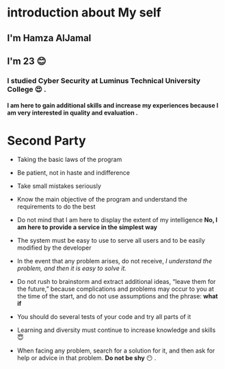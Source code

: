 # introduction about My self
## I'm Hamza AlJamal
## I'm 23 :blush:
### I studied Cyber Security at Luminus Technical University College :heart_eyes: .
#### I am here to gain additional skills and increase my experiences because I am very interested in quality and evaluation .


# Second Party
- Taking the basic laws of the program

- Be patient, not in haste and indifference
- Take small mistakes seriously
- Know the main objective of the program and understand the requirements to do the best
- Do not mind that I am here to display the extent of my intelligence **No, I am here to provide a service in the simplest way**
- The system must be easy to use to serve all users and to be easily modified by the developer
- In the event that any problem arises, do not receive, *I understand the problem, and then it is easy to solve it.*
- Do not rush to brainstorm and extract additional ideas, “leave them for the future,” because complications and problems may occur to you at the time of the start, and do not use assumptions and the phrase: **what if**
- You should do several tests of your code and try all parts of it
- Learning and diversity must continue to increase knowledge and skills :innocent:
 - When facing any problem, search for a solution for it, and then ask for help or advice in that problem. **Do not be shy** :no_mouth: . 
